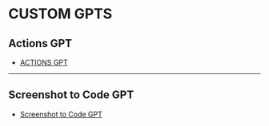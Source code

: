 # CUSTOM GPTS

## Actions GPT

* [ACTIONS GPT](https://chatgpt.com/g/g-TYEliDU6A-actionsgpt)

***

## Screenshot to Code GPT

* [Screenshot to Code GPT](https://chatgpt.com/g/g-hz8Pw1quF-screenshot-to-code-gpt)

